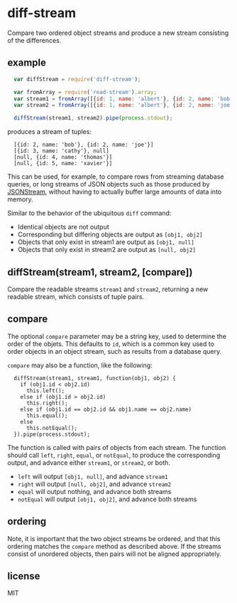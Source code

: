 diff-stream
===========

Compare two ordered object streams and produce a new stream consisting of the differences.


example
-------
```javascript
  var diffStream = require('diff-stream');

  var fromArray = require('read-stream').array;
  var stream1 = fromArray([{id: 1, name: 'albert'}, {id: 2, name: 'bob'}, {id: 3, name: 'cathy'}]);
  var stream2 = fromArray([{id: 1, name: 'albert'}, {id: 2, name: 'joe'}, {id: 4, name: 'thomas'}, {id: 5, name: 'xavier'}]);

  diffStream(stream1, stream2).pipe(process.stdout);
```

produces a stream of tuples:

```
  [{id: 2, name: 'bob'}, {id: 2, name: 'joe'}]
  [{id: 3, name: 'cathy'}, null]
  [null, {id: 4, name: 'thomas'}]
  [null, {id: 5, name: 'xavier'}]
```

This can be used, for example, to compare rows from streaming database queries, or long streams of JSON objects such as those produced by [JSONStream](http://github.com/dominictarr/JSONStream), without having to actually buffer large amounts of data into memory.

Similar to the behavior of the ubiquitous `diff` command:

- Identical objects are not output
- Corresponding but differing objects are output as `[obj1, obj2]`
- Objects that only exist in stream1 are output as `[obj1, null]`
- Objects that only exist in stream2 are output as `[null, obj2]`


diffStream(stream1, stream2, [compare])
---------------------------------------
Compare the readable streams `stream1` and `stream2`, returning a new readable stream, which consists of tuple pairs.


compare
-------
The optional `compare` parameter may be a string key, used to determine the order of the objets.  This defaults to `id`, which is a common key used to order objects in an object stream, such as results from a database query.

`compare` may also be a function, like the following:

```
  diffStream(stream1, stream1, function(obj1, obj2) {
    if (obj1.id < obj2.id)
      this.left();
    else if (obj1.id > obj2.id)
      this.right();
    else if (obj1.id == obj2.id && obj1.name == obj2.name)
      this.equal();
    else
      this.notEqual();
  }).pipe(process.stdout);
```

The function is called with pairs of objects from each stream.  The function should call `left`, `right`, `equal`, or `notEqual`, to produce the corresponding output, and advance either `stream1`, or `stream2`, or both.

- `left` will output `[obj1, null]`, and advance `stream1`
- `right` will output `[null, obj2]`, and advance `stream2`
- `equal` will output nothing, and advance both streams
- `notEqual` will output `[obj1, obj2]`, and advance both streams

ordering
--------
Note, it is important that the two object streams be ordered, and that this ordering matches the `compare` method as described above.  If the streams consist of unordered objects, then pairs will not be aligned appropriately.

license
-------
MIT
